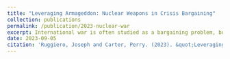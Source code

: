 ```yaml
---
title: "Leveraging Armageddon: Nuclear Weapons in Crisis Bargaining"
collection: publications
permalink: /publication/2023-nuclear-war
excerpt: International war is often studied as a bargaining problem, but nuclear weapons change the nature of this strategic interaction. We provide a formal model to show how nuclear weapons change the fundamental bargaining problem faced by countries in crisis. While mutual ownership of nuclear weapons can reduce the likelihood of conventional warfare, an asymmetric ownership typically guarantees the possessor their full demand, demonstrating the value in acquiring nuclear technology. Further, we explore implications of the model on institutional design for nonproliferation by extending the baseline model to account for potential denuclearization at the outset. The model sheds light on which nonproliferation regimes are likely to succeed and which are likely to exacerbate the problem and incentivize nuclear threats.
date: 2023-09-05
citation: 'Ruggiero, Joseph and Carter, Perry. (2023). &quot;Leveraging Armageddon: Nuclear Weapons in Crisis Bargaining.&quot; <i>Working Paper</i>.'
---
```

